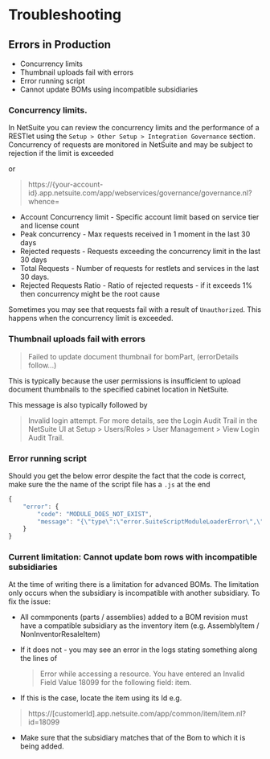 # Troubleshooting

## Errors in Production

* Concurrency limits
* Thumbnail uploads fail with errors
* Error running script
* Cannot update BOMs using incompatible subsidiaries

### Concurrency limits.

In NetSuite you can review the concurrency limits and the performance of a RESTlet using the `Setup > Other Setup > Integration Governance` section. Concurrency of requests are monitored in NetSuite and may be subject to rejection if the limit is exceeded

or

> https://{your-account-id}.app.netsuite.com/app/webservices/governance/governance.nl?whence=

* Account Concurrency limit - Specific account limit based on service tier and license count
* Peak concurrency - Max requests received in 1 moment in the last 30 days
* Rejected requests - Requests exceeding the concurrency limit in the last 30 days
* Total Requests - Number of requests for restlets and services in the last 30 days.
* Rejected Requests Ratio - Ratio of rejected requests - if it exceeds 1% then concurrency might be the root cause

Sometimes you may see that requests fail with a result of `Unauthorized`. This happens when the concurrency limit is exceeded.

### Thumbnail uploads fail with errors

> Failed to update document thumbnail for bomPart, (errorDetails follow...)

This is typically because the user permissions is insufficient to upload document thumbnails to the specified cabinet location in NetSuite.

This message is also typically followed by

> Invalid login attempt. For more details, see the Login Audit Trail in the NetSuite UI at Setup > Users/Roles > User Management > View Login Audit Trail.

### Error running script

Should you get the below error despite the fact that the code is correct, make sure the the name of the script file has a `.js` at the end

```javascript
{
    "error": {
        "code": "MODULE_DOES_NOT_EXIST",
        "message": "{\"type\":\"error.SuiteScriptModuleLoaderError\",\"name\":\"MODULE_DOES_NOT_EXIST\",\"message\":\"Module does not exist: /SuiteScripts/SharpSync/sharpsync-item-create.js\",\"stack\":[]}"
    }
}
```

### Current limitation: Cannot update bom rows with incompatible subsidiaries

At the time of writing there is a limitation for advanced BOMs. The limitation only occurs when the subsidiary is incompatible with another subsidiary. To fix the issue:

* All commponents (parts / assemblies) added to a BOM revision must have a compatible subsidiary as the inventory item (e.g. AssemblyItem / NonInventorResaleItem)
*   If it does not - you may see an error in the logs stating something along the lines of

    > Error while accessing a resource. You have entered an Invalid Field Value 18099 for the following field: item.
* If this is the case, locate the item using its Id e.g.

> https://\[customerId].app.netsuite.com/app/common/item/item.nl?id=18099

* Make sure that the subsidiary matches that of the Bom to which it is being added.
